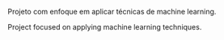 Projeto com enfoque em aplicar técnicas de machine learning.

Project focused on applying machine learning techniques.
